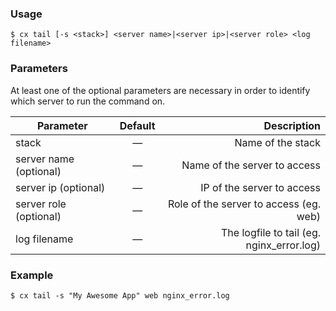 ### Usage

```
$ cx tail [-s <stack>] <server name>|<server ip>|<server role> <log filename>
```


### Parameters


At least one of the optional parameters are necessary in order to identify which server to run the command on.

|		Parameter 		   |	Default		|   Description    |
|--|:--:| ----:|
|stack 					   |		—		| Name of the stack|
|server name (optional)    | 	—			| Name of the server to access |
|server ip (optional)      | 	—			| IP of the server to access |
|server role (optional)    | 	—			| Role of the server to access (eg. web) |
|log filename			   |		—		| The logfile to tail (eg. nginx_error.log) |


### Example

```
$ cx tail -s "My Awesome App" web nginx_error.log
```

